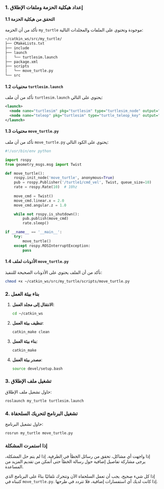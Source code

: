### 1. إعداد هيكلية الحزمة وملفات الإطلاق

#### 1.1 التحقق من هيكلية الحزمة
تأكد من أن الحزمة `my_turtle` موجودة وتحتوي على الملفات والمجلدات التالية:
```sh
~/catkin_ws/src/my_turtle/
├── CMakeLists.txt
├── include
├── launch
│   └── turtlesim.launch
├── package.xml
├── scripts
│   └── move_turtle.py
└── src
```

#### 1.2 محتويات `turtlesim.launch`
تأكد من أن ملف `turtlesim.launch` يحتوي على التالي:
```xml
<launch>
  <node name="turtlesim" pkg="turtlesim" type="turtlesim_node" output="screen"/>
  <node name="teleop" pkg="turtlesim" type="turtle_teleop_key" output="screen"/>
</launch>
```

#### 1.3 محتويات `move_turtle.py`
تأكد من أن ملف `move_turtle.py` يحتوي على الكود التالي:
```python
#!/usr/bin/env python

import rospy
from geometry_msgs.msg import Twist

def move_turtle():
    rospy.init_node('move_turtle', anonymous=True)
    pub = rospy.Publisher('/turtle1/cmd_vel', Twist, queue_size=10)
    rate = rospy.Rate(10)  # 10hz
    
    move_cmd = Twist()
    move_cmd.linear.x = 2.0
    move_cmd.angular.z = 1.0

    while not rospy.is_shutdown():
        pub.publish(move_cmd)
        rate.sleep()

if __name__ == '__main__':
    try:
        move_turtle()
    except rospy.ROSInterruptException:
        pass
```

#### 1.4 الأذونات لملف `move_turtle.py`
تأكد من أن الملف يحتوي على الأذونات الصحيحة للتنفيذ:
```sh
chmod +x ~/catkin_ws/src/my_turtle/scripts/move_turtle.py
```

### 2. بناء بيئة العمل

1. **الانتقال إلى مجلد العمل**:
   ```sh
   cd ~/catkin_ws
   ```

2. **تنظيف بيئة العمل**:
   ```sh
   catkin_make clean
   ```

3. **بناء بيئة العمل**:
   ```sh
   catkin_make
   ```

4. **مصدر بيئة العمل**:
   ```sh
   source devel/setup.bash
   ```

### 3. تشغيل ملف الإطلاق

حاول تشغيل ملف الإطلاق:
```sh
roslaunch my_turtle turtlesim.launch
```

### 4. تشغيل البرنامج لتحريك السلحفاة

حاول تشغيل البرنامج:
```sh
rosrun my_turtle move_turtle.py
```

### إذا استمرت المشكلة

إذا واجهت أي مشاكل، تحقق من رسائل الخطأ في الطرفية. إذا لم يتم حل المشكلة، يرجى مشاركة تفاصيل إضافية حول رسالة الخطأ حتى أتمكن من تقديم المزيد من المساعدة.

إذا كل شيء صحيح، يجب أن تعمل السلحفاة الآن وتتحرك تلقائيًا بناءً على البرنامج الذي كتبناه في `move_turtle.py`. إذا كانت لديك أي استفسارات إضافية، فلا تتردد في طرحها.
